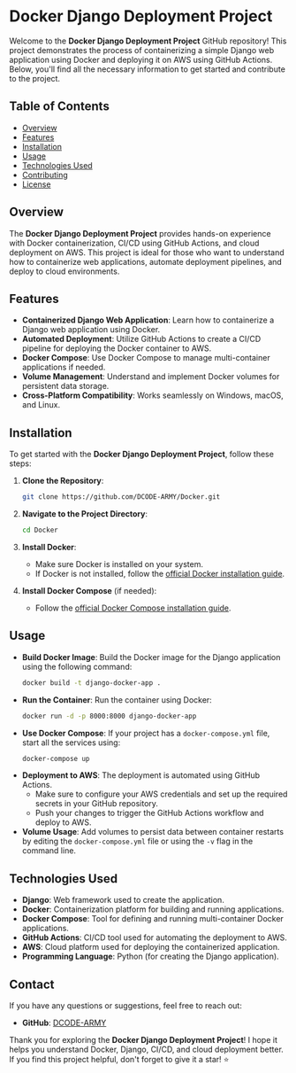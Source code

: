 # **Docker Django Deployment Project**

Welcome to the **Docker Django Deployment Project** GitHub repository! This project demonstrates the process of containerizing a simple Django web application using Docker and deploying it on AWS using GitHub Actions. Below, you'll find all the necessary information to get started and contribute to the project.

## **Table of Contents**
- [Overview](#overview)
- [Features](#features)
- [Installation](#installation)
- [Usage](#usage)
- [Technologies Used](#technologies-used)
- [Contributing](#contributing)
- [License](#license)

## **Overview**
The **Docker Django Deployment Project** provides hands-on experience with Docker containerization, CI/CD using GitHub Actions, and cloud deployment on AWS. This project is ideal for those who want to understand how to containerize web applications, automate deployment pipelines, and deploy to cloud environments.

## **Features**
- **Containerized Django Web Application**: Learn how to containerize a Django web application using Docker.
- **Automated Deployment**: Utilize GitHub Actions to create a CI/CD pipeline for deploying the Docker container to AWS.
- **Docker Compose**: Use Docker Compose to manage multi-container applications if needed.
- **Volume Management**: Understand and implement Docker volumes for persistent data storage.
- **Cross-Platform Compatibility**: Works seamlessly on Windows, macOS, and Linux.

## **Installation**
To get started with the **Docker Django Deployment Project**, follow these steps:

1. **Clone the Repository**:
   ```bash
   git clone https://github.com/DCODE-ARMY/Docker.git
   ```

2. **Navigate to the Project Directory**:
   ```bash
   cd Docker
   ```

3. **Install Docker**:
   - Make sure Docker is installed on your system.
   - If Docker is not installed, follow the [official Docker installation guide](https://docs.docker.com/get-docker/).

4. **Install Docker Compose** (if needed):
   - Follow the [official Docker Compose installation guide](https://docs.docker.com/compose/install/).

## **Usage**
- **Build Docker Image**: Build the Docker image for the Django application using the following command:
  ```bash
  docker build -t django-docker-app .
  ```
- **Run the Container**: Run the container using Docker:
  ```bash
  docker run -d -p 8000:8000 django-docker-app
  ```
- **Use Docker Compose**: If your project has a `docker-compose.yml` file, start all the services using:
  ```bash
  docker-compose up
  ```
- **Deployment to AWS**: The deployment is automated using GitHub Actions.
  - Make sure to configure your AWS credentials and set up the required secrets in your GitHub repository.
  - Push your changes to trigger the GitHub Actions workflow and deploy to AWS.
- **Volume Usage**: Add volumes to persist data between container restarts by editing the `docker-compose.yml` file or using the `-v` flag in the command line.

## **Technologies Used**
- **Django**: Web framework used to create the application.
- **Docker**: Containerization platform for building and running applications.
- **Docker Compose**: Tool for defining and running multi-container Docker applications.
- **GitHub Actions**: CI/CD tool used for automating the deployment to AWS.
- **AWS**: Cloud platform used for deploying the containerized application.
- **Programming Language**: Python (for creating the Django application).

## **Contact**
If you have any questions or suggestions, feel free to reach out:
- **GitHub**: [DCODE-ARMY](https://github.com/DCODE-ARMY)

Thank you for exploring the **Docker Django Deployment Project**! I hope it helps you understand Docker, Django, CI/CD, and cloud deployment better. If you find this project helpful, don't forget to give it a star! ⭐

